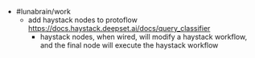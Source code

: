 - #lunabrain/work
	- add haystack nodes to protoflow https://docs.haystack.deepset.ai/docs/query_classifier
		- haystack nodes, when wired, will modify a haystack workflow, and the final node will execute the haystack workflow